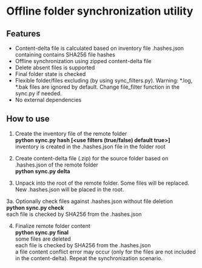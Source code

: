 # Offline folder synchronization utility
## Features
* Content-delta file is calculated based on inventory file .hashes.json containing contains SHA256 file hashes
* Offline synchronization using zipped content-delta file
* Delete absent files is supported
* Final folder state is checked 
* Flexible folder/files excluding (by using sync_filters.py).
	Warning: *.log, *.bak files are ignored by default. Change file_filter function in the sync.py if needed.
* No external dependencies

## How to use

1. Create the inventory file of the remote folder 
	<br><b>python sync.py hash <folder> [<use filters (true/false) default true>]</b>
	<br>inventory is created in the .hashes.json file in the folder root

2. Create content-delta file (.zip) for the source folder based on .hashes.json of the remote folder
	<br><b>python sync.py delta <source folder> <inventory file> <content-delta file.zip></b>

3. Unpack <content-delta file.zip> into the root of the remote folder. Some files will be replaced. New .hashes.json will be placed in the root.

3a. Optionally check files against .hashes.json without file deletion
	<br><b>python sync.py check <folder></b>
	<br>each file is checked by SHA256 from the .hashes.json

4. Finalize remote folder content
	<br><b>python sync.py final <folder></b>
	<br>some files are deleted
	<br>each file is checked by SHA256 from the .hashes.json
	<br>a file content conflict error may occur (only for the files are not included in the content-delta). Repeat the synchronization scenario.
	
	
